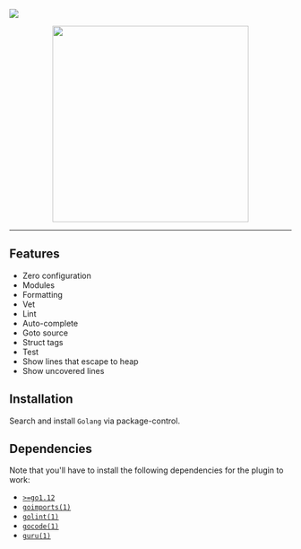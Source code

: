 ![](https://github.com/yields/sublime-go/workflows/main/badge.svg)

<p align=center>
<img src="https://user-images.githubusercontent.com/1661587/63225474-196abb80-c1d9-11e9-83dc-b61732fc89b8.gif" height=350 />
</p>

---

## Features

  - Zero configuration
  - Modules
  - Formatting
  - Vet
  - Lint
  - Auto-complete
  - Goto source
  - Struct tags
  - Test
  - Show lines that escape to heap
  - Show uncovered lines

## Installation

  Search and install `Golang` via package-control.

## Dependencies

  Note that you'll have to install the following dependencies
  for the plugin to work:

  - [`>=go1.12`](https://golang.org/dl/)
  - [`goimports(1)`](https://golang.org/x/tools/cmd/goimports)
  - [`golint(1)`](https://github.com/golang/lint)
  - [`gocode(1)`](https://github.com/visualfc/gocode)
  - [`guru(1)`](https://golang.org/x/tools/cmd/guru)
